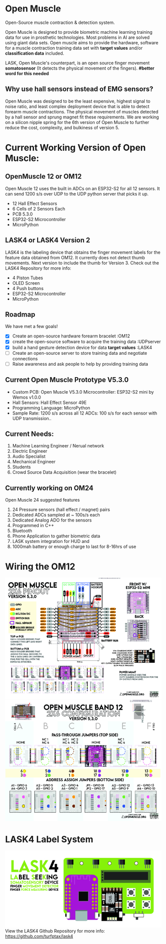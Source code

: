 
# Open Muscle
Open-Source muscle contraction & detection system.

Open Muscle is designed to provide biometric machine learning training data for use in prosthetic technologies. Most problems in AI are solved using giant data sets. Open muscle aims to provide the hardware, software for a muscle contraction training data set with **target values** and/or **classification data** included.

LASK, Open Muscle's counterpart, is an open source finger movement **somatosensor** (It detects the physical movement of the fingers). **#better word for this needed**

## Why use hall sensors instead of EMG sensors?
Open Muscle was designed to be the least expensive, highest signal to noise ratio, and least complex deployment device that is able to detect forearm muscle contractions.
The physical movement of muscles detected by a hall sensor and sprung magnet fit these requirements.
We are working on a silicon nipple spring for the 6th version of Open Muscle to further reduce the cost, complexity, and bulkiness of version 5.

# Current Working Version of Open Muscle:
## OpenMuscle 12 or OM12
Open Muscle 12 uses the built in ADCs on an ESP32-S2 for all 12 sensors. It can send 1200 s/s over UDP to the UDP python server that picks it up. 
- 12 Hall Effect Sensors
- 6 Cells of 2 Sensors Each
- PCB 5.3.0
- ESP32-S2 Microcontroller
- MicroPython

## LASK4 or LASK4 Version 2
LASK4 is the labeling device that obtains the finger movement labels for the feature data obtained from OM12. It currently does not detect thumb movements. Next version to include the thumb for Version 3. Check out the LASK4 Repository for more info:
- 4 Piston Tubes
- OLED Screen
- 4 Push buttons
- ESP32-S2 Microcontroller
- MicroPython

## **Roadmap**

We have met a few goals!

 - [x] Create an open-source hardware forearm bracelet :OM12 
 - [x] create the open-source software to acquire the training data :UDPserver
 - [x] build a hand gesture detection device for data **target values** :LASK4
 - [ ] Create an open-source server to store training data and negotiate connections
 - [ ] Raise awareness and ask people to help by providing training data

## Current Open Muscle Prototype V5.3.0

 - Custom PCB:  Open Muscle V5.3.0 Microcontroller: ESP32-S2 mini by Wemos v1.0.0
 - Hall Sensors: Hall Effect Sensor 49E
 - Programming Language: MicroPython
 - Sample Rate: 1200 s/s across all 12 ADCs: 100 s/s for each sensor with UDP transmission..

## Current Needs:

1. Machine Learning Engineer / Nerual network
2. Electric Engineer
3. Audio Specialist
4. Mechanical Engineer
5. Students
6. Crowd Source Data Acquisition (wear the bracelet)

## Currently working on OM24
Open Muscle 24 suggested features
1. 24 Pressure sensors (hall effect / magnet) pairs
2. Dedicated ADCs sampled at ~ 100s/s each
3. Dedicated Analog ADO for the sensors
4. Programmed in C++ 
5. Bluetooth
6. Phone Application to gather biometric data
7. LASK system integration for HUD and
8. 1000mah battery or enough charge to last for 8-16hrs of use

# Wiring the OM12
![Alt text](https://github.com/turfptax/openmuscle/blob/main/images/OM-Band12%205-3-0-01.jpg?raw=true "OpenMuscle12")
![Alt text](https://github.com/turfptax/openmuscle/blob/main/images/OM-Band12%205-3-0-02.jpg?raw=true "OpenMuscle12")
# LASK4 Label System
![Alt text](https://github.com/turfptax/openmuscle/blob/main/images/LASK4v2-01.jpg?raw=true "OpenMuscle12")
View the LASK4 Github Repository for more info: https://github.com/turfptax/lask4


